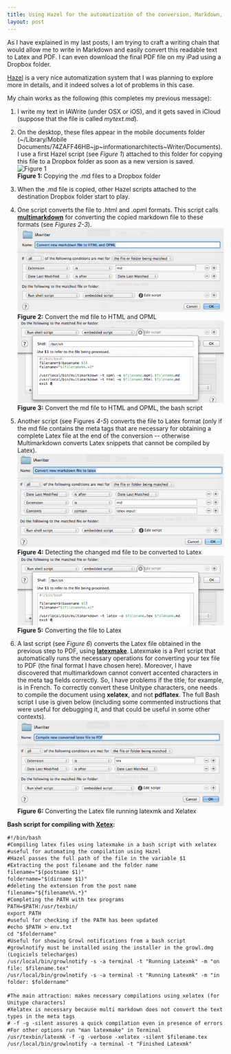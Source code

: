 ```yaml
---
title: Using Hazel for the automatization of the conversion, Markdown, XeLatex,  PDF
layout: post
---
```

As I have explained in my last posts, I am trying to craft a writing chain that would allow me to write in Markdown and easily convert this readable text to Latex and PDF. I can even download the final PDF file on my iPad using a Dropbox folder.

[Hazel](http://www.noodlesoft.com/hazel.php) is a very nice automatization system that I was planning to explore more in details, and it indeed solves a lot of problems in this case.


My chain works as the following (this completes my previous message):

1. I write my text in IAWrite (under OSX or iOS), and it gets saved in iCloud (suppose that the file is called *mytext.md*).
2. On the desktop, these files appear in the mobile documents folder (~/Library/Mobile Documents/74ZAFF46HB~jp~informationarchitects~Writer/Documents). I use a first Hazel script (see *Figure 1*) attached to this folder for copying this file to a Dropbox folder as soon as a new version is saved.  
![Figure 1](https://myildi.github.io/images/blog-md-hazel-1.png)  
**Figure 1:** Copying the .md files to a Dropbox folder  
3. When the .md file is copied, other Hazel scripts attached to the destination Dropbox folder start to play. 
4. One script converts the file to .html and .opml formats. This script calls **[multimarkdown](http://fletcherpenney.net/multimarkdown/ "MultiMarkdown")** for converting the copied markdown file to these formats (see *Figures 2-3*).  
![Figure 2](/images/blog-md-html-1.png)  
**Figure 2:** Convert the md file to HTML and OPML  
![Figure 3](/images/blog-md-html-2.png)  
**Figure 3:** Convert the md file to HTML and OPML, the bash script  

5. Another script (see Figures *4-5*) converts the file to Latex format (only if the md file contains the meta tags that are necessary for obtaining a complete Latex file at the end of the conversion -- otherwise Multimarkdown converts Latex snippets that cannot be compiled by Latex).  
![Figure 4](/images/blog-md-latex-1.png)  
**Figure 4:** Detecting the changed md file to be converted to Latex  
![Figure 5](/images/blog-md-latex-2.png)  
**Figure 5:** Converting the file to Latex
6. A last script (see *Figure 6*) converts the Latex file obtained in the previous step to PDF, using **[latexmake](http://xpt.sourceforge.net/tools/latexmake/ "LatexMake - makefile for Latex compiling")**. Latexmake is a Perl script that automatically runs the necessary operations for converting your tex file to PDF (the final format I have chosen here). Moreover, I have discovered that multimarkdown cannot convert accented characters in the meta tag fields correctly. So, I have problems if the title, for example, is in French. To correctly convert these Unitype characters, one needs to compile the document using **xelatex**, and not **pdflatex**. The full Bash script I use is given below (including some commented instructions that were useful for debugging it, and that could be useful in some other contexts).  
![Figure 6](/images/blog-md-xelatex.png) 
**Figure 6:** Converting the Latex file running latexmk and Xelatex

**Bash script for compiling with [Xetex](http://en.wikipedia.org/wiki/XeTeX "XeTeX - Wikipedia, the free encyclopedia"):**

    #!/bin/bash
    #Compiling latex files using latexmake in a bash script with xelatex
    #useful for automating the compilation using Hazel
    #Hazel passes the full path of the file in the variable $1
    #Extracting the post filename and the folder name
    filename="$(postname $1)"
    foldername="$(dirname $1)"
    #deleting the extension from the post name
    filename="${filename%%.*}"
    #Completing the PATH with tex programs
    PATH=$PATH:/usr/texbin/
    export PATH
    #useful for checking if the PATH has been updated
    #echo $PATH > env.txt
    cd "$foldername"
    #Useful for showing Growl notifications from a bash script
    #growlnotify must be installed using the installer in the growl.dmg (Logiciels telecharges)
    /usr/local/bin/growlnotify -s -a terminal -t "Running Latexmk" -m "on file: $filename.tex"
    /usr/local/bin/growlnotify -s -a terminal -t "Running Latexmk" -m "in folder: $foldername"
    
    #The main attraction: makes necessary compilations using xelatex (for Unitype characters)
    #Xelatex is necessary because multi markdown does not convert the text types in the meta tags
    # -f -g -silent assures a quick compilation even in presence of errors
    #For other options run "man latexmake" in Terminal
    /usr/texbin/latexmk -f -g -verbose -xelatex -silent $filename.tex
    /usr/local/bin/growlnotify -a terminal -t "Finished Latexmk"



 [fig1]: https://dl.dropbox.com/s/vm7qe9q8nvwf901/blog-md-hazel-1.png?dl=1 "Figure 1"

 [fig2]: https://www.dropbox.com/s/y9udt63ogieq2xq/blog-md-html-1.png?dl=1 "Figure 2"
 
 [fig3]: https://www.dropbox.com/s/37awzzfwufkzt32/blog-md-html-2.png?dl=1 "Figure 3"
 
 [fig4]: https://www.dropbox.com/s/j6szq9xyjg5p0i7/blog-md-latex-1.png?dl=1 "Figure 4"
 
 [fig5]: https://www.dropbox.com/s/m8bu3u0w62rv8ep/blog-md-latex-2.png?dl=1 "Figure 5"
 
 [fig6]: https://www.dropbox.com/s/05vnjbysvtugsz3/blog-md-xelatex.png?dl=1 "Figure 6"